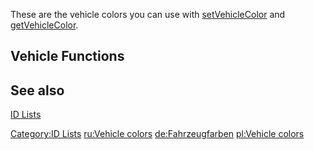 These are the vehicle colors you can use with [setVehicleColor](/docs/setvehiclecolor.md "wikilink") and [getVehicleColor](/docs/getvehiclecolor.md "wikilink").

Vehicle Functions
-----------------

See also
--------

[ID Lists](/docs/id.md "wikilink")

[Category:ID Lists](/docs/category:id_lists.md "wikilink") [ru:Vehicle colors](/docs/ru:vehicle_colors.md "wikilink") [de:Fahrzeugfarben](/docs/de:fahrzeugfarben.md "wikilink") [pl:Vehicle colors](/docs/pl:vehicle_colors.md "wikilink")

